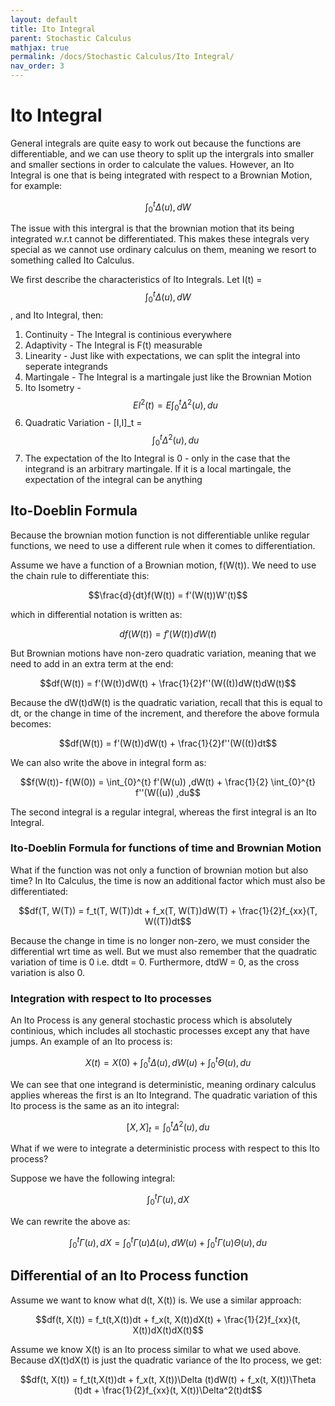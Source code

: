 ```yaml
---
layout: default
title: Ito Integral
parent: Stochastic Calculus
mathjax: true
permalink: /docs/Stochastic Calculus/Ito Integral/
nav_order: 3
---
```

# Ito Integral
General integrals are quite easy to work out because the functions are differentiable, and we can use theory to split up the intergrals into smaller and smaller sections in order to calculate the values. However, an Ito Integral is one that is being integrated with respect to a Brownian Motion, for example:

$$\int_{0}^{t} \Delta (u) ,dW$$

The issue with this intergral is that the brownian motion that its being integrated w.r.t cannot be differentiated. This makes these integrals very special as we cannot use ordinary calculus on them, meaning we resort to something called Ito Calculus.

We first describe the characteristics of Ito Integrals. Let I(t) = $$\int_{0}^{t} \Delta (u) ,dW$$, and Ito Integral, then:
1. Continuity - The Integral is continious everywhere
2. Adaptivity - The Integral is F(t) measurable
3. Linearity - Just like with expectations, we can split the integral into seperate integrands
4. Martingale - The Integral is a martingale just like the Brownian Motion
5. Ito Isometry - $$EI^2(t) = E \int_{0}^{t} \Delta^2 (u) ,du$$
6. Quadratic Variation - [I,I]_t = $$\int_{0}^{t} \Delta^2 (u) ,du$$
7. The expectation of the Ito Integral is 0 - only in the case that the integrand is an arbitrary martingale. If it is a local martingale, the expectation of the integral can be anything

## Ito-Doeblin Formula
Because the brownian motion function is not differentiable unlike regular functions, we need to use a different rule when it comes to differentiation. 

Assume we have a function of a Brownian motion, f(W(t)). We need to use the chain rule to differentiate this:

$$\frac{d}{dt}f(W(t)) = f'(W(t))W'(t)$$

which in differential notation is written as:

$$df(W(t)) = f'(W(t))dW(t)$$

But Brownian motions have non-zero quadratic variation, meaning that we need to add in an extra term at the end:

$$df(W(t)) = f'(W(t))dW(t) + \frac{1}{2}f''(W((t))dW(t)dW(t)$$

Because the dW(t)dW(t) is the quadratic variation, recall that this is equal to dt, or the change in time of the increment, and therefore the above formula becomes:

$$df(W(t)) = f'(W(t))dW(t) + \frac{1}{2}f''(W((t))dt$$

We can also write the above in integral form as:

$$f(W(t))- f(W(0)) = \int_{0}^{t} f'(W(u)) ,dW(t) + \frac{1}{2} \int_{0}^{t} f''(W((u)) ,du$$

The second integral is a regular integral, whereas the first integral is an Ito Integral.

### Ito-Doeblin Formula for functions of time and Brownian Motion
What if the function was not only a function of brownian motion but also time? In Ito Calculus, the time is now an additional factor which must also be differentiated:

$$df(T, W(T)) = f_t(T, W(T))dt + f_x(T, W(T))dW(T) + \frac{1}{2}f_{xx}(T, W((T))dt$$

Because the change in time is no longer non-zero, we must consider the differential wrt time as well. But we must also remember that the quadratic variation of time is 0 i.e. dtdt = 0. Furthermore, dtdW = 0, as the cross variation is also 0.

### Integration with respect to Ito processes
An Ito Process is any general stochastic process which is absolutely continious, which includes all stochastic processes except any that have jumps. An example of an Ito process is:

$$X(t) = X(0) + \int_{0}^{t} \Delta (u) ,dW(u) + \int_{0}^{t} \Theta (u) ,du$$

We can see that one integrand is deterministic, meaning ordinary calculus applies whereas the first is an Ito Integrand. The quadratic variation of this Ito process is the same as an ito integral:

$$[X,X]_t = \int_{0}^{t} \Delta^2 (u) ,du$$

What if we were to integrate a deterministic process with respect to this Ito process?

Suppose we have the following integral:

$$\int_{0}^{t} \Gamma(u) ,dX$$

We can rewrite the above as:

$$\int_{0}^{t} \Gamma(u) ,dX = \int_{0}^{t} \Gamma (u) \Delta (u) ,dW(u) + \int_{0}^{t} \Gamma(u) \Theta (u) ,du$$

## Differential of an Ito Process function
Assume we want to know what d(t, X(t)) is. We use a similar approach:

$$df(t, X(t)) = f_t(t,X(t))dt + f_x(t, X(t))dX(t) + \frac{1}{2}f_{xx}(t, X(t))dX(t)dX(t)$$

Assume we know X(t) is an Ito process similar to what we used above. Because dX(t)dX(t) is just the quadratic variance of the Ito process, we get:

$$df(t, X(t)) = f_t(t,X(t))dt + f_x(t, X(t))\Delta (t)dW(t) + f_x(t, X(t))\Theta (t)dt  + \frac{1}{2}f_{xx}(t, X(t))\Delta^2(t)dt$$


